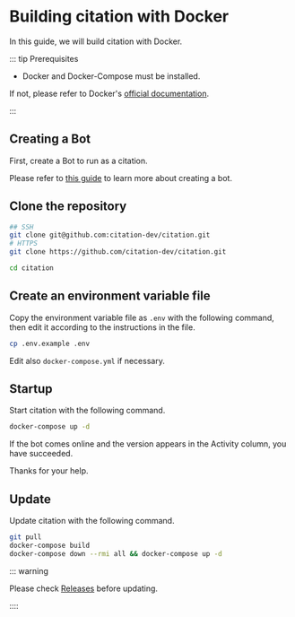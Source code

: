 # Building citation with Docker

In this guide, we will build citation with Docker.

::: tip Prerequisites

- Docker and Docker-Compose must be installed.

If not, please refer to Docker's [official documentation](https://docs.docker.com/get-docker/).

:::

## Creating a Bot

First, create a Bot to run as a citation.

Please refer to [this guide](create-bot.md) to learn more about creating a bot.

## Clone the repository

```sh
## SSH
git clone git@github.com:citation-dev/citation.git
# HTTPS
git clone https://github.com/citation-dev/citation.git

cd citation
```

## Create an environment variable file

Copy the environment variable file as `.env` with the following command, then edit it according to the instructions in the file.

```sh
cp .env.example .env
```

Edit also `docker-compose.yml` if necessary.

## Startup

Start citation with the following command.

```sh
docker-compose up -d
```

If the bot comes online and the version appears in the Activity column, you have succeeded.

Thanks for your help.

## Update

Update citation with the following command.

```sh
git pull
docker-compose build
docker-compose down --rmi all && docker-compose up -d
```

::: warning

Please check [Releases](https://github.com/citation-dev/citation/releases) before updating.

::::
